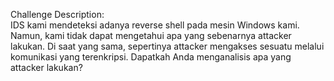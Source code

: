Challenge Description:<br>
IDS kami mendeteksi adanya reverse shell pada mesin Windows kami. Namun, kami tidak dapat mengetahui apa yang sebenarnya attacker lakukan. Di saat yang sama, sepertinya attacker mengakses sesuatu melalui komunikasi yang terenkripsi. Dapatkah Anda menganalisis apa yang attacker lakukan?
